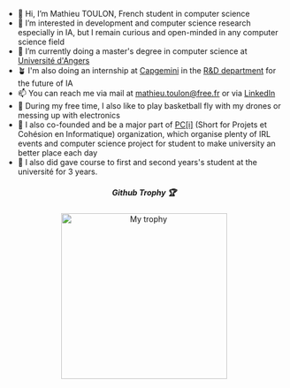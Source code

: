 - 👋 Hi, I’m Mathieu TOULON, French student in computer science
- 👀 I’m interested in development and computer science research especially in IA, but I remain curious and open-minded in any computer science field
- 🌱 I’m currently doing a master's degree in computer science at [Université d'Angers](https://www.univ-angers.fr/fr/index.html) 
- 🪴 I'm also doing an internship at [Capgemini](https://www.capgemini.com/fr-fr/) in the [R&D department](https://www.capgemini.com/fr-fr/solutions/recherche-et-innovation/) for the future of IA
- 📫 You can reach me via mail at mathieu.toulon@free.fr or via [LinkedIn](https://www.linkedin.com/in/mathieu-toulon/)
- 🏀 During my free time, I also like to play basketball fly with my drones or messing up with electronics
- 👥 I also co-founded and be a major part of [PC[i]](https://projetcohesion.info/) (Short for Projets et Cohésion en Informatique) organization, which organise plenty of IRL events and computer science project for student to make university an better place each day
- 💼 I also did gave course to first and second years's student at the université for 3 years.



<div align="center">
  <h5> Github Trophy 🏆 </h5>
  <a href="https://github.com/ryo-ma/github-profile-trophy">
    <img
       width="300px"
       src="https://github-profile-trophy.vercel.app/?username=StrategFirst&theme=onestar&row=3&column=3"
       alt="My trophy"
       />
  </a>
</div>
